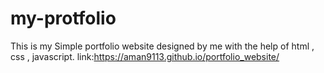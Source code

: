 # my-protfolio
This is my Simple portfolio website designed by me with the help of html , css , javascript. 
link:https://aman9113.github.io/portfolio_website/


































